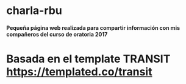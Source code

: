 # charla-rbu

#### Pequeña página web realizada para compartir información con mis compañeros del curso de oratoria 2017

# Basada en el template TRANSIT https://templated.co/transit
